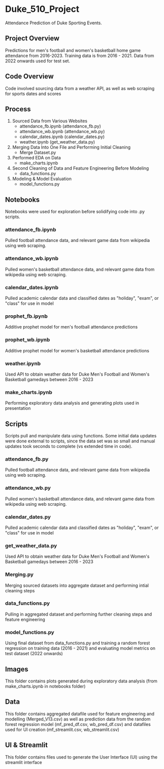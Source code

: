 # Duke_510_Project
Attendance Prediction of Duke Sporting Events. 

## Project Overview
Predictions for men's football and women's basketball home game attendance from 2016-2023. Training data is from 2016 - 2021. Data from 2022 onwards used for test set. 

## Code Overview
Code involved sourcing data from a weather API, as well as web scraping for sports dates and scores 

## Process
1) Sourced Data from Various Websites
      - attendance_fb.ipynb (attendance_fb.py)
      - attendance_wb.ipynb (attendance_wb.py)
      - calendar_dates.ipynb (calendar_dates.py)
      - weather.ipynb (get_weather_data.py)
2) Merging Data Into One File and Performing Initial Cleaning
      - Merge Dataset.py
3) Performed EDA on Data
      - make_charts.ipynb 
4) Second Cleaning of Data and Feature Engineering Before Modeling
      - data_functions.py
5) Modeling & Model Evaluation 
      - model_functions.py
   
## Notebooks
Notebooks were used for exploration before solidifying code into .py scripts.

### attendance_fb.ipynb
Pulled football attendance data, and relevant game data from wikipedia using web scraping.

### attendance_wb.ipynb
Pulled women's basketball attendance data, and relevant game data from wikipedia using web scraping.

### calendar_dates.ipynb
Pulled academic calendar data and classified dates as "holiday", "exam", or "class" for use in model 

### prophet_fb.ipynb
Additive prophet model for men's football attendance predictions

### prophet_wb.ipynb
Additive prophet model for women's basketball attendance predictions

### weather.ipynb
Used API to obtain weather data for Duke Men's Football and Women's Basketball gamedays between 2016 - 2023 

### make_charts.ipynb
Performing exploratory data analysis and generating plots used in presentation 


## Scripts
Scripts pull and manipulate data using functions. Some initial data updates were done external to scripts, since the data set was so small and manual updates took seconds to complete (vs extended time in code).

### attendance_fb.py
Pulled football attendance data, and relevant game data from wikipedia using web scraping.

### attendance_wb.py
Pulled women's basketball attendance data, and relevant game data from wikipedia using web scraping.

### calendar_dates.py
Pulled academic calendar data and classified dates as "holiday", "exam", or "class" for use in model 

### get_weather_data.py
Used API to obtain weather data for Duke Men's Football and Women's Basketball gamedays between 2016 - 2023 

### Merging.py
Merging sourced datasets into aggregate dataset and performing intial cleaning steps 

### data_functions.py
Pulling in aggregated dataset and performing further cleaning steps and feature engineering 

### model_functions.py
Using final dataset from data_functions.py and training a random forest regression on training data (2016 - 2021) and evaluating model metrics on test dataset (2022 onwards) 

## Images 
This folder contains plots generated during exploratory data analysis (from make_charts.ipynb in notebooks folder) 

## Data 
This folder contains aggregated datafile used for feature engineering and modelling (Merged_V13.csv) as well as prediction data from the random forest regression model (mf_pred_df.csv, wb_pred_df.csv) and datafiles used for UI creation (mf_streamlit.csv, wb_streamlit.csv)

## UI & Streamlit 
This folder contains files used to generate the User Interface (UI) using the streamlit interface 
